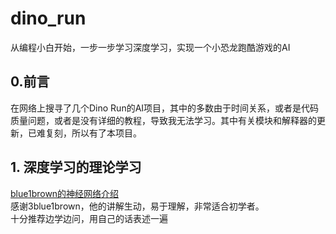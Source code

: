 # dino_run
从编程小白开始，一步一步学习深度学习，实现一个小恐龙跑酷游戏的AI
## 0.前言
在网络上搜寻了几个Dino Run的AI项目，其中的多数由于时间关系，或者是代码质量问题，或者是没有详细的教程，导致我无法学习。其中有关模块和解释器的更新，已难复刻，所以有了本项目。
## 1. 深度学习的理论学习
[blue1brown的神经网络介绍](https://www.3blue1brown.com/topics/neural-networks)  
感谢3blue1brown，他的讲解生动，易于理解，非常适合初学者。  
十分推荐边学边问，用自己的话表述一遍




